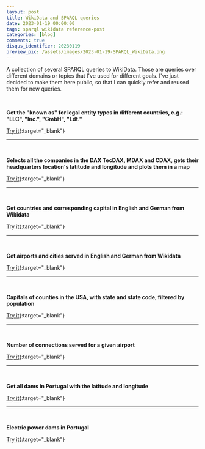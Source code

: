 ```yaml
---
layout: post
title: WikiData and SPARQL queries
date: 2023-01-19 00:00:00
tags: sparql wikidata reference-post
categories: [blog]
comments: true
disqus_identifier: 20230119
preview_pic: /assets/images/2023-01-19-SPARQL_WikiData.png
---
```


A collection of several SPARQL queries to WikiData. Those are queries over different domains or topics that I've used for different goals. I've just decided to make them here public, so that I can quickly refer and reused them for new queries.

<br>

__Get the "known as" for legal entity types in different countries, e.g.: "LLC", "Inc.", "GmbH", "Ldt."__ 

<script src="https://gist.github.com/davidsbatista/e0b19d8e1a93ca6f460e57735051cd6f.js" data-gist-hide-line-numbers="true"></script>

[Try it](https://query.wikidata.org/#SELECT%20%3Fentity%20%3FentityLabel%20%28GROUP_CONCAT%28%3FalternativeNames%3B%20separator%3D%27%3B%20%27%29%20AS%20%3Fother_forms%29%0AWHERE%0A%7B%0A%20%20%3Fentity%20wdt%3AP31%20wd%3AQ19335303%20.%0A%20%20%3Fentity%20rdfs%3Alabel%20%3FentityLabel%20.%0A%20%20%3Fentity%20skos%3AaltLabel%20%3FalternativeNames%20.%0A%20%20FILTER%20%28lang%28%3FalternativeNames%29%20%3D%20%22de%22%29%0A%20%20FILTER%20%28lang%28%3FentityLabel%29%20%3D%20%22de%22%29%0A%7D%0AGROUP%20BY%20%3Fentity%20%3FentityLabel
){:target="_blank"}

---

<br>

__Selects all the companies in the DAX TecDAX, MDAX and CDAX, gets their headquarters location's latitude and longitude and plots them in a map__ 

<script src="https://gist.github.com/davidsbatista/365d09fb6578c6b0a73dae0a0d2a3f81.js" data-gist-hide-line-numbers="true"></script>

[Try it](https://query.wikidata.org/#%23defaultView%3AMap%0ASELECT%20DISTINCT%20%3FcompanyLabel%20%3Fcompany%20%3Fheadquarters%20%3FheadquartersLabel%20%3Fcoordinates%20WHERE%20%7B%20%20%0A%20%20VALUES%20%3Fstock_markets%20%7Bwd%3AQ155718%20wd%3AQ378967%20wd%3AQ595622%20wd%3AQ874430%7D%20.%0A%20%20%3Fcompany%20wdt%3AP361%20%3Fstock_markets%20.%0A%20%20%3Fcompany%20rdfs%3Alabel%20%3FcompanyLabel%20.%20FILTER%28LANG%28%3FcompanyLabel%29%20%3D%20%22en%22%29%0A%20%20%3Fcompany%20wdt%3AP159%20%3Fheadquarters.%0A%20%20%3Fheadquarters%20rdfs%3Alabel%20%3FheadquartersLabel%20.%20FILTER%28LANG%28%3FheadquartersLabel%29%20%3D%20%22en%22%29%20%0A%20%20%3Fheadquarters%20wdt%3AP625%20%3Fcoordinates%0A%7D%0AORDER%20BY%20ASC%28%3FcompanyLabel%29
){:target="_blank"}

---

<br>

__Get countries and corresponding capital in English and German from Wikidata__

<script src="https://gist.github.com/davidsbatista/418b8dbe93d7f436f78d656e4e93541e.js"></script>

[Try it](https://query.wikidata.org/#SELECT%20%3Fcountry%20%3Fcountry_label%28lang%28%3Fcountry_label%29%20as%20%3Fcountry_label_lang%29%20%3Fcapital_label%28lang%28%3Fcapital_label%29%20as%20%3Fcapital_label_lang%29%20WHERE%20%7B%0A%20%20%3Fcountry%20wdt%3AP31%20wd%3AQ6256%3B%0A%20%20%20%20%20%20%20%20%20%20%20rdfs%3Alabel%20%3Fcountry_label%3B%0A%20%20%20%20%20%20%20%20%20%20%20wdt%3AP36%20%3Fcapital.%0A%20%20%3Fcapital%20rdfs%3Alabel%20%3Fcapital_label.%0A%20%20FILTER%28%20LANG%28%3Fcountry_label%29%20%3D%20%22de%22%20%7C%7C%20LANG%28%3Fcountry_label%29%20%3D%20%22en%22%29.%0A%20%20FILTER%28%20LANG%28%3Fcapital_label%29%20%3D%20%22de%22%20%7C%7C%20LANG%28%3Fcapital_label%29%20%3D%20%22en%22%29.%0A%7D%0AORDER%20BY%20ASC%28%3Fcountry_label%29){:target="_blank"}

---

<br>

__Get airports and cities served in English and German from Wikidata__

<script src="https://gist.github.com/davidsbatista/bf103dfcb0cbc64741bc821809f70525.js"></script>

[Try it](https://query.wikidata.org/#SELECT%20%3Fiata_code%20%3Fplaces_served_label%28LANG%28%3Fplaces_served_label%29%20AS%20%3Fplaces_served_label_lang%29%20%3Fcountry_code%0AWHERE%20%7B%0A%20%20%3Fitem%20wdt%3AP238%20%3Fiata_code.%0A%20%20%3Fitem%20wdt%3AP931%20%3Fplaces_served.%0A%20%20%3Fplaces_served%20rdfs%3Alabel%20%3Fplaces_served_label.%0A%20%20%3Fplaces_served%20wdt%3AP17%20%3Fcountry.%0A%20%20%3Fcountry%20wdt%3AP297%20%3Fcountry_code.%0A%20%20FILTER%28%20LANG%28%3Fplaces_served_label%29%20%3D%20%22de%22%20%7C%7C%20LANG%28%3Fplaces_served_label%29%20%3D%20%22en%22%29.%20%20%20%20%20%20%20%0A%7D%0ALIMIT%201000%0A){:target="_blank"}

---

<br>

__Capitals of counties in the USA, with state and state code, filtered by population__

<script src="https://gist.github.com/davidsbatista/3f9310a25274b3e2063bee3e1f5f877d.js"></script>

[Try it](https://query.wikidata.org/#SELECT%20DISTINCT%20%3Fcapital%20%3Fcapital_label%20%3Fpop%20%3Fcode%20WHERE%20%7B%0A%20%20%20%20%20%20%20%20%3Fcounty%20wdt%3AP31%2Fwdt%3AP279%2a%20wd%3AQ47168%20.%20%20%20%20%20%20%0A%20%20%20%20%20%20%20%20%3Fcounty%20wdt%3AP36%20%3Fcapital%20.%0A%20%20%20%20%20%20%20%20%3Fcapital%20rdfs%3Alabel%20%3Fcapital_label%20.%0A%20%20%20%20%20%20%20%20%3Fcapital%20wdt%3AP1082%20%3Fpop%20.%0A%20%20%20%20%20%20%20%20%3Fcounty%20wdt%3AP131%20%3Fstate%20.%0A%20%20%20%20%20%20%20%20%3Fstate%20wdt%3AP31%20wd%3AQ35657%20.%20%0A%20%20%20%20%20%20%20%20%3Fstate%20wdt%3AP300%20%3Fcode%20.%0A%20%20%20%20%20%20FILTER%28LANG%28%3Fcapital_label%29%20%3D%20%22en%22%29%0A%20%20%20%20%20%20FILTER%28%3Fpop%20%3E%3D%2050000%29.%0A%0A%20%20%20%20%7D%20ORDER%20BY%20DESC%28%3Fpop%29){:target="_blank"}

---

<br>

__Number of connections served for a given airport__

<script src="https://gist.github.com/davidsbatista/ea5bf3a984cfa6e5ec0f27440a008f04.js"></script>

[Try it](https://query.wikidata.org/#SELECT%20%3Fiata_code%20%3Fairport_name%20%28COUNT%28%3Fconnectsairport%29%20AS%20%3Fnr_connections%29%20%0AWHERE%0A%7B%0A%20%20VALUES%20%3Fairport%20%7B%20wd%3AQ17480%20wd%3AQ9694%20wd%3AQ160556%20wd%3AQ403671%7D%0A%20%20%3Fairport%20wdt%3AP238%20%3Fiata_code.%0A%20%20%3Fairport%20rdfs%3Alabel%20%3Fairport_name.%0A%20%20OPTIONAL%20%7B%0A%20%20%20%20%20%20%3Fairport%20wdt%3AP81%20%3Fconnectsairport.%0A%20%20%7D%20%20%0A%20%20FILTER%28LANG%28%3Fairport_name%29%20%3D%20%22en%22%29%0A%7D%0AGROUP%20BY%20%3Fiata_code%20%3Fairport_name){:target="_blank"}

---

<br>


__Get all dams in Portugal with the latitude and longitude__
 
 
<script src="https://gist.github.com/davidsbatista/3eca48c03865413f724fb703dea49244.js"></script>
 
[Try it](https://query.wikidata.org/#%23defaultView%3AMap%0ASELECT%20DISTINCT%20%3Fdam%20%3Fcoords%20%3Flat%20%3Flong%20WHERE%20%7B%0A%20%20%20%20%20%20%20%20%3Fdam%20wdt%3AP31%2Fwdt%3AP279%2a%20wd%3AQ12323%20.%20%20%20%20%20%20%0A%20%20%20%20%20%20%20%20%3Fdam%20wdt%3AP17%20wd%3AQ45%20.%0A%20%20%20%20%20%20%20%20%3Fdam%20p%3AP625%20%3Fcoordinataes%20.%0A%20%20%20%20%20%20%20%20%3Fcoordinataes%20ps%3AP625%20%3Fcoords%3B%0A%20%20%20%20%20%20%20%20%20%20%20%20%20%20%20%20%20%20%20%20%20%20psv%3AP625%20%5B%0A%20%20%20%20%20%20%20%20%20%20%20%20%20%20%20%20%20%20%20%20%20%20%20%20wikibase%3AgeoLatitude%20%3Flat%3B%0A%20%20%20%20%20%20%20%20%20%20%20%20%20%20%20%20%20%20%20%20%20%20%20%20wikibase%3AgeoLongitude%20%3Flong%0A%20%20%20%20%20%20%20%20%20%20%20%20%20%20%20%20%20%20%20%20%20%20%5D%20.%0A%7D%20){:target="_blank"}

---

<br>

__Electric power dams in Portugal__

<script src="https://gist.github.com/davidsbatista/30fdead90869539114bb892c2f22ab6c.js"></script>
 
[Try it](https://query.wikidata.org/#%23defaultView%3AMap%0ASELECT%20DISTINCT%20%3Fdam%20%3Fname%20%3Felevation%20%3Fcoords%20WHERE%20%7B%0A%20%20%20%20%20%20%20%20%23%20%3Fdam%20wdt%3AP31%2Fwdt%3AP279%2a%20wd%3AQ12323%20.%0A%20%20%20%20%20%20%20%20%3Fdam%20wdt%3AP31%2Fwdt%3AP279%2a%20wd%3AQ15911738%20.%20%20%23%20only%20hidroelectric%20cpower%0A%20%20%20%20%20%20%20%20%3Fdam%20wdt%3AP17%20wd%3AQ45%20.%20%20%23%20only%20located%20in%20Portugal%0A%20%20%20%20%20%20%20%20%3Fdam%20rdfs%3Alabel%20%3Fname%20%20FILTER%28LANG%28%3Fname%29%20%3D%20%22pt%22%29%20.%0A%20%20%20%20%20%20%20%20%3Fdam%20p%3AP2044%20%3Felevation_sea_level%20.%0A%20%20%20%20%20%20%20%20%3Felevation_sea_level%20ps%3AP2044%20%3Felevation%20.%0A%20%20%20%20%20%20%20%20%3Fdam%20p%3AP625%20%3Fcoordinataes%20.%0A%20%20%20%20%20%20%20%20%3Fcoordinataes%20ps%3AP625%20%3Fcoords%3B%0A%20%20%20%20%20%20%20%20%20%20%20%20%20%20%20%20%20%20%20%20%20%20psv%3AP625%20%5B%0A%20%20%20%20%20%20%20%20%20%20%20%20%20%20%20%20%20%20%20%20%20%20%20%20wikibase%3AgeoLatitude%20%3Flat%3B%0A%20%20%20%20%20%20%20%20%20%20%20%20%20%20%20%20%20%20%20%20%20%20%20%20wikibase%3AgeoLongitude%20%3Flong%0A%20%20%20%20%20%20%20%20%20%20%20%20%20%20%20%20%20%20%20%20%20%20%5D%20.%0A%7D%20){:target="_blank"}
